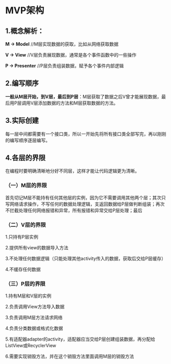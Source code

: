 # MVP架构



## 1.概念解析：

**M ->  Model**	//M层实现数据的获取，比如从网络获取数据

**V  ->  View**	   //V层负责展现数据，通常是各个事件函数中的一些操作

**P  ->  Presenter**  //P层负责组装数据，赋予各个事件内部逻辑

## 2.编写顺序

**一般从M层开始，到V层，最后到P层**：M层获取了数据之后V曾才能展现数据，最后用P层调用V层添加数据的方法和M层获取数据的方法。

## 3.实际创建

每一层中间都需要有一个接口类，所以一开始先将所有接口类全部写完，再以刚刚的编写顺序逐层编写。

## 4.各层的界限

在编程时要明确清晰地分好不同层，这样才能让代码逻辑更为清晰。

### （一）M层的界限

首先切记M层不能持有任何其他层的实例，因为它不需要调用其他两个层；其次只写网络请求操作，不写任何的数据处理逻辑，支返回数据给P层做判断组装；再次不拦截处理任何网络报错和异常，所有报错和异常交给P层处理；最后

### （二）V层的界限

1.只持有P层实例

2.提供所有view的数据导入方法

3.不处理任何数据逻辑（只能处理其他activity传入的数据，获取后交给P层缓存）

4.不缓存任何数据

### （三）P层的界限

1.持有M层和V层的实例

2.负责调用View方法导入数据

3.负责调用M层方法请求网络

4.负责分类数据或格式化数据

5.有适配器adapter的activity，适配器应当交给P层创建组装数据，再分配给ListView或RecyclerView

6.需要实现销毁方法，并在这个销毁方法里面调用M层的销毁方法